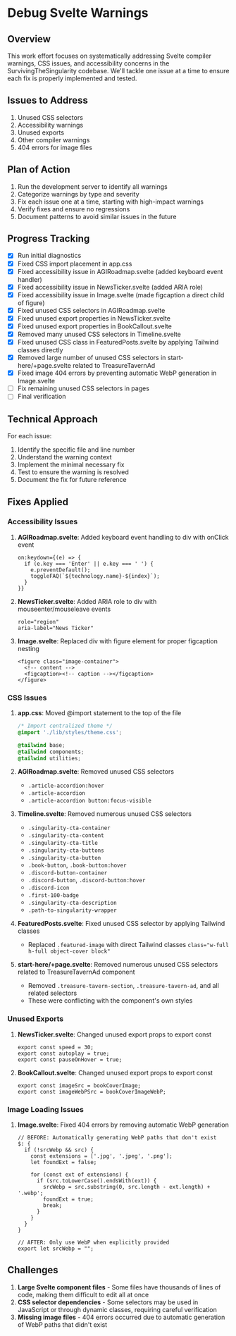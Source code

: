 # Debug Svelte Warnings

## Overview
This work effort focuses on systematically addressing Svelte compiler warnings, CSS issues, and accessibility concerns in the SurvivingTheSingularity codebase. We'll tackle one issue at a time to ensure each fix is properly implemented and tested.

## Issues to Address
1. Unused CSS selectors
2. Accessibility warnings
3. Unused exports
4. Other compiler warnings
5. 404 errors for image files

## Plan of Action
1. Run the development server to identify all warnings
2. Categorize warnings by type and severity
3. Fix each issue one at a time, starting with high-impact warnings
4. Verify fixes and ensure no regressions
5. Document patterns to avoid similar issues in the future

## Progress Tracking
- [x] Run initial diagnostics
- [x] Fixed CSS import placement in app.css
- [x] Fixed accessibility issue in AGIRoadmap.svelte (added keyboard event handler)
- [x] Fixed accessibility issue in NewsTicker.svelte (added ARIA role)
- [x] Fixed accessibility issue in Image.svelte (made figcaption a direct child of figure)
- [x] Fixed unused CSS selectors in AGIRoadmap.svelte
- [x] Fixed unused export properties in NewsTicker.svelte
- [x] Fixed unused export properties in BookCallout.svelte
- [x] Removed many unused CSS selectors in Timeline.svelte
- [x] Fixed unused CSS class in FeaturedPosts.svelte by applying Tailwind classes directly
- [x] Removed large number of unused CSS selectors in start-here/+page.svelte related to TreasureTavernAd
- [x] Fixed image 404 errors by preventing automatic WebP generation in Image.svelte
- [ ] Fix remaining unused CSS selectors in pages
- [ ] Final verification

## Technical Approach
For each issue:
1. Identify the specific file and line number
2. Understand the warning context
3. Implement the minimal necessary fix
4. Test to ensure the warning is resolved
5. Document the fix for future reference

## Fixes Applied

### Accessibility Issues
1. **AGIRoadmap.svelte**: Added keyboard event handling to div with onClick event
   ```svelte
   on:keydown={(e) => {
     if (e.key === 'Enter' || e.key === ' ') {
       e.preventDefault();
       toggleFAQ(`${technology.name}-${index}`);
     }
   }}
   ```

2. **NewsTicker.svelte**: Added ARIA role to div with mouseenter/mouseleave events
   ```svelte
   role="region"
   aria-label="News Ticker"
   ```

3. **Image.svelte**: Replaced div with figure element for proper figcaption nesting
   ```svelte
   <figure class="image-container">
     <!-- content -->
     <figcaption><!-- caption --></figcaption>
   </figure>
   ```

### CSS Issues
1. **app.css**: Moved @import statement to the top of the file
   ```css
   /* Import centralized theme */
   @import './lib/styles/theme.css';

   @tailwind base;
   @tailwind components;
   @tailwind utilities;
   ```

2. **AGIRoadmap.svelte**: Removed unused CSS selectors
   - `.article-accordion:hover`
   - `.article-accordion`
   - `.article-accordion button:focus-visible`

3. **Timeline.svelte**: Removed numerous unused CSS selectors
   - `.singularity-cta-container`
   - `.singularity-cta-content`
   - `.singularity-cta-title`
   - `.singularity-cta-buttons`
   - `.singularity-cta-button`
   - `.book-button`, `.book-button:hover`
   - `.discord-button-container`
   - `.discord-button`, `.discord-button:hover`
   - `.discord-icon`
   - `.first-100-badge`
   - `.singularity-cta-description`
   - `.path-to-singularity-wrapper`

4. **FeaturedPosts.svelte**: Fixed unused CSS selector by applying Tailwind classes
   - Replaced `.featured-image` with direct Tailwind classes `class="w-full h-full object-cover block"`

5. **start-here/+page.svelte**: Removed numerous unused CSS selectors related to TreasureTavernAd component
   - Removed `.treasure-tavern-section`, `.treasure-tavern-ad`, and all related selectors
   - These were conflicting with the component's own styles

### Unused Exports
1. **NewsTicker.svelte**: Changed unused export props to export const
   ```svelte
   export const speed = 30;
   export const autoplay = true;
   export const pauseOnHover = true;
   ```

2. **BookCallout.svelte**: Changed unused export props to export const
   ```svelte
   export const imageSrc = bookCoverImage;
   export const imageWebPSrc = bookCoverImageWebP;
   ```

### Image Loading Issues
1. **Image.svelte**: Fixed 404 errors by removing automatic WebP generation
   ```svelte
   // BEFORE: Automatically generating WebP paths that don't exist
   $: {
     if (!srcWebp && src) {
       const extensions = ['.jpg', '.jpeg', '.png'];
       let foundExt = false;

       for (const ext of extensions) {
         if (src.toLowerCase().endsWith(ext)) {
           srcWebp = src.substring(0, src.length - ext.length) + '.webp';
           foundExt = true;
           break;
         }
       }
     }
   }

   // AFTER: Only use WebP when explicitly provided
   export let srcWebp = "";
   ```

## Challenges
1. **Large Svelte component files** - Some files have thousands of lines of code, making them difficult to edit all at once
2. **CSS selector dependencies** - Some selectors may be used in JavaScript or through dynamic classes, requiring careful verification
3. **Missing image files** - 404 errors occurred due to automatic generation of WebP paths that didn't exist